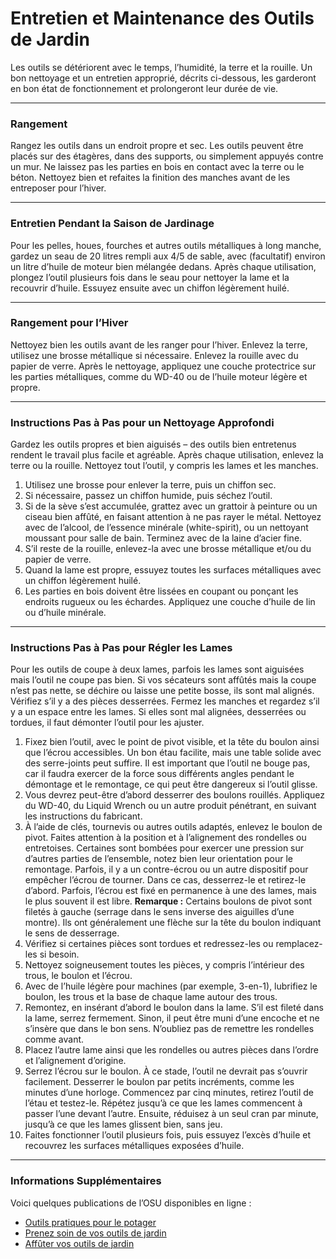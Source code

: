 # Entretien et Maintenance des Outils de Jardin

Les outils se détériorent avec le temps, l’humidité, la terre et la rouille. Un bon nettoyage et un entretien approprié, décrits ci-dessous, les garderont en bon état de fonctionnement et prolongeront leur durée de vie.

---

### Rangement

Rangez les outils dans un endroit propre et sec. Les outils peuvent être placés sur des étagères, dans des supports, ou simplement appuyés contre un mur. Ne laissez pas les parties en bois en contact avec la terre ou le béton. Nettoyez bien et refaites la finition des manches avant de les entreposer pour l’hiver.

---

### Entretien Pendant la Saison de Jardinage

Pour les pelles, houes, fourches et autres outils métalliques à long manche, gardez un seau de 20 litres rempli aux 4/5 de sable, avec (facultatif) environ un litre d’huile de moteur bien mélangée dedans. Après chaque utilisation, plongez l’outil plusieurs fois dans le seau pour nettoyer la lame et la recouvrir d’huile. Essuyez ensuite avec un chiffon légèrement huilé.

---

### Rangement pour l’Hiver

Nettoyez bien les outils avant de les ranger pour l’hiver. Enlevez la terre, utilisez une brosse métallique si nécessaire. Enlevez la rouille avec du papier de verre. Après le nettoyage, appliquez une couche protectrice sur les parties métalliques, comme du WD-40 ou de l’huile moteur légère et propre.

---

### Instructions Pas à Pas pour un Nettoyage Approfondi

Gardez les outils propres et bien aiguisés – des outils bien entretenus rendent le travail plus facile et agréable. Après chaque utilisation, enlevez la terre ou la rouille. Nettoyez tout l’outil, y compris les lames et les manches.

1. Utilisez une brosse pour enlever la terre, puis un chiffon sec.
2. Si nécessaire, passez un chiffon humide, puis séchez l’outil.
3. Si de la sève s’est accumulée, grattez avec un grattoir à peinture ou un ciseau bien affûté, en faisant attention à ne pas rayer le métal. Nettoyez avec de l’alcool, de l’essence minérale (white-spirit), ou un nettoyant moussant pour salle de bain. Terminez avec de la laine d’acier fine.
4. S’il reste de la rouille, enlevez-la avec une brosse métallique et/ou du papier de verre.
5. Quand la lame est propre, essuyez toutes les surfaces métalliques avec un chiffon légèrement huilé.
6. Les parties en bois doivent être lissées en coupant ou ponçant les endroits rugueux ou les échardes. Appliquez une couche d’huile de lin ou d’huile minérale.

---

### Instructions Pas à Pas pour Régler les Lames

Pour les outils de coupe à deux lames, parfois les lames sont aiguisées mais l’outil ne coupe pas bien. Si vos sécateurs sont affûtés mais la coupe n’est pas nette, se déchire ou laisse une petite bosse, ils sont mal alignés. Vérifiez s’il y a des pièces desserrées. Fermez les manches et regardez s’il y a un espace entre les lames. Si elles sont mal alignées, desserrées ou tordues, il faut démonter l’outil pour les ajuster.

1. Fixez bien l’outil, avec le point de pivot visible, et la tête du boulon ainsi que l’écrou accessibles. Un bon étau facilite, mais une table solide avec des serre-joints peut suffire. Il est important que l’outil ne bouge pas, car il faudra exercer de la force sous différents angles pendant le démontage et le remontage, ce qui peut être dangereux si l’outil glisse.
2. Vous devrez peut-être d’abord desserrer des boulons rouillés. Appliquez du WD-40, du Liquid Wrench ou un autre produit pénétrant, en suivant les instructions du fabricant.
3. À l’aide de clés, tournevis ou autres outils adaptés, enlevez le boulon de pivot. Faites attention à la position et à l’alignement des rondelles ou entretoises. Certaines sont bombées pour exercer une pression sur d’autres parties de l’ensemble, notez bien leur orientation pour le remontage. Parfois, il y a un contre-écrou ou un autre dispositif pour empêcher l’écrou de tourner. Dans ce cas, desserrez-le et retirez-le d’abord. Parfois, l’écrou est fixé en permanence à une des lames, mais le plus souvent il est libre. **Remarque :** Certains boulons de pivot sont filetés à gauche (serrage dans le sens inverse des aiguilles d’une montre). Ils ont généralement une flèche sur la tête du boulon indiquant le sens de desserrage.
4. Vérifiez si certaines pièces sont tordues et redressez-les ou remplacez-les si besoin.
5. Nettoyez soigneusement toutes les pièces, y compris l’intérieur des trous, le boulon et l’écrou.
6. Avec de l’huile légère pour machines (par exemple, 3-en-1), lubrifiez le boulon, les trous et la base de chaque lame autour des trous.
7. Remontez, en insérant d’abord le boulon dans la lame. S’il est fileté dans la lame, serrez fermement. Sinon, il peut être muni d’une encoche et ne s’insère que dans le bon sens. N’oubliez pas de remettre les rondelles comme avant.
8. Placez l’autre lame ainsi que les rondelles ou autres pièces dans l’ordre et l’alignement d’origine.
9. Serrez l’écrou sur le boulon. À ce stade, l’outil ne devrait pas s’ouvrir facilement. Desserrer le boulon par petits incréments, comme les minutes d’une horloge. Commencez par cinq minutes, retirez l’outil de l’étau et testez-le. Répétez jusqu’à ce que les lames commencent à passer l’une devant l’autre. Ensuite, réduisez à un seul cran par minute, jusqu’à ce que les lames glissent bien, sans jeu.
10. Faites fonctionner l’outil plusieurs fois, puis essuyez l’excès d’huile et recouvrez les surfaces métalliques exposées d’huile.

---

### Informations Supplémentaires

Voici quelques publications de l’OSU disponibles en ligne :

- [Outils pratiques pour le potager](http://extension.oregonstate.edu/gardening/practical-tools-vegetable-gardener)
- [Prenez soin de vos outils de jardin](http://extension.oregonstate.edu/gardening/take-good-care-hard-working-garden-tools)
- [Affûter vos outils de jardin](http://extension.oregonstate.edu/benton/sites/default/files/sharpgdn_insights2012.pdf)
